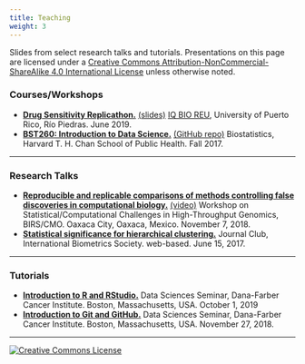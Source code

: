 ```yaml
---
title: Teaching
weight: 3
---
```


Slides from select research talks and tutorials. Presentations on this page are licensed under a <a rel="license" href="http://creativecommons.org/licenses/by-nc-sa/4.0/">Creative Commons Attribution-NonCommercial-ShareAlike 4.0 International License</a> unless otherwise noted.

### Courses/Workshops

- [**Drug Sensitivity Replicathon.**](https://pkimes.github.io/PR2019replicathon/) [(slides)](https://speakerdeck.com/pkimes/20190712-iqbio) [IQ BIO REU](http://iqbioreu.uprrp.edu/index.php/program/), University of Puerto Rico, Río Piedras. June 2019.
- [**BST260: Introduction to Data Science.**](http://datasciencelabs.github.io/datasciencelabs.github.io-2017/) [(GitHub repo)](https://github.com/datasciencelabs/2017) Biostatistics, Harvard T. H. Chan School of Public Health. Fall 2017.

---

### Research Talks

- [**Reproducible and replicable comparisons of methods controlling false discoveries in computational biology.**](https://www.birs.ca//cmo-workshops//2018/18w5202/files/Kimes_Patrick.pdf) [(video)](http://www.birs.ca/events/2018/5-day-workshops/18w5202/videos/watch/201811070903-Kimes.html) Workshop on Statistical/Computational Challenges in High-Throughput Genomics, BIRS/CMO. Oaxaca City, Oaxaca, Mexico. November 7, 2018.
- [**Statistical significance for hierarchical clustering.**](https://www.dropbox.com/s/qt8mtineaiaj2e0/kimesp_ibs.pdf?dl=0) Journal Club, International Biometrics Society. web-based. June 15, 2017.

---

### Tutorials

- [**Introduction to R and RStudio.**](https://speakerdeck.com/pkimes/dfci-introduction-to-r-and-rstudio) Data Sciences Seminar, Dana-Farber Cancer Institute. Boston, Massachusetts, USA. October 1, 2019
- [**Introduction to Git and GitHub.**](https://speakerdeck.com/pkimes/dfci-introduction-to-git-and-github) Data Sciences Seminar, Dana-Farber Cancer Institute. Boston, Massachusetts, USA. November 27, 2018.

---

<a rel="license" href="http://creativecommons.org/licenses/by-nc-sa/4.0/"><img alt="Creative Commons License" style="border-width:0" src="https://i.creativecommons.org/l/by-nc-sa/4.0/88x31.png" /></a>

